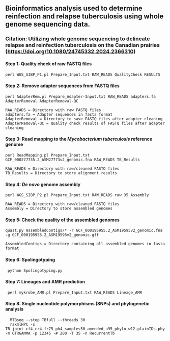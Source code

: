 ## Bioinformatics analysis used to determine reinfection and relapse tuberculosis using whole genome sequencing data.
### Citation: Utilizing whole genome sequencing to delineate relapse and reinfection tuberculosis on the Canadian prairies (https://doi.org/10.1080/24745332.2024.2366310)

#### Step 1: Quality check of raw FASTQ files

    perl WGS_SIBP_P1.pl Prepare_Input.txt RAW_READS QualityCheck RESULTS

#### Step 2: Remove adapter sequences from FASTQ files

    perl AdapterRem.pl Prepare_Adapter-Input.txt RAW_READS adapters.fa AdapterRemoval AdapterRemoval-QC

    RAW_READS = Directory with raw FASTQ files
    adapters.fa = Adapter sequences in fasta format
    AdapterRemoval = Directory to save FASTQ files after adapter cleaning
    AdapterRemoval-QC = Quality check results of FASTQ files after adapter cleaning

#### Step 3: Read mapping to the <i> Mycobacterium tuberculosis </i> reference genome

    perl ReadMapping.pl Prepare_Input.txt GCF_000277735.2_ASM27773v2_genomic.fna RAW_READS TB_Results

    RAW_READS = Directory with raw/cleaned FASTQ files
    TB_Results = Directory to store alignment results

#### Step 4: <i> De novo </i> genome assembly

    perl WGS_SIBP_P2.pl Prepare_Input.txt RAW_READS raw 35 Assembly

    RAW_READS = Directory with raw/cleaned FASTQ files
    Assembly = Directory to store assembled genomes

#### Step 5: Check the quality of the assembled genomes

    quast.py AssembledContigs/* -r GCF_000195955.2_ASM19595v2_genomic.fna -g GCF_000195955.2_ASM19595v2_genomic.gff

    AssembledContigs = Directory containing all assembled genomes in fasta format

#### Step 6: Spolingotyping

     python Spolingotyping.py

#### Step 7: Lineages and AMR prediction

     perl mykrobe_AMR.pl Prepare_Input.txt RAW_READS Lineage_AMR

#### Step 8: Single nucleotide polymorphisms (SNPs) and phylogenetic analysis

      MTBseq --step TBfull --threads 30
      raxmlHPC -s TB_joint_cf4_cr4_fr75_ph4_samples50_amended_u95_phylo_w12.plainIDs.phy -m GTRGAMMA -p 12345 -# 200 -T 35 -n RecurrentTb 

